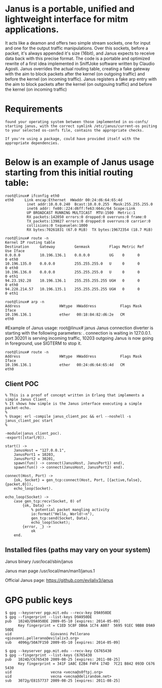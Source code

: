 # Janus is a portable, unified and lightweight interface for mitm applications.

It acts like a deamon and offers two simple stream sockets, one for input and one for the output traffic manipulations.
Over this sockets, before a packet, it's always appended it's size (16bit), and Janus expects to receive data back with this precise format.
The code is a portable and optimized rewrite of a first idea implemented in SniffJoke software written by Claudio Agosti.
Janus overrides the actual routing table, creating a fake gateway with the aim to block packets after the kernel (on outgoing traffic) and before the kernel (on incoming traffic).
Janus registers a fake arp entry with the aim to block packets after the kernel (on outgouing traffic) and before the kernel (on incoming traffic)


# Requirements

    found your operating system between those implemented in os-confs/
    starting janus, with the correct symlink /etc/janus/current-os poiting to your selected os-confs file, contains the appropriate checks.

    If you're using a package, could have provided itself with the appropriate dependencies.

# Below is an example of Janus usage starting from this initial routing table:

    root@linux# ifconfig eth0
    eth0     Link encap:Ethernet  HWaddr 00:24:d6:64:65:4d
              inet addr:10.0.0.240  Bcast:10.0.0.255  Mask:255.255.255.0
              inet6 addr: fe80::224:d6ff:fe63:664c/64 Scope:Link
              UP BROADCAST RUNNING MULTICAST  MTU:1500  Metric:1
              RX packets:142050 errors:0 dropped:0 overruns:0 frame:0
              TX packets:139827 errors:0 dropped:0 overruns:0 carrier:0
              collisions:0 txqueuelen:1000
              RX bytes:70261831 (67.0 MiB)  TX bytes:19672354 (18.7 MiB)

    root@linux# route -n
    Kernel IP routing table
    Destination     Gateway         Genmask         Flags Metric Ref    Use Iface
    0.0.0.0         10.196.136.1    0.0.0.0         UG    0      0        0 eth0
    10.196.135.0    0.0.0.0         255.255.255.0   U     0      0        0 eth0
    10.196.136.0    0.0.0.0         255.255.255.0   U     0      0        0 eth1
    94.23.192.28    10.196.136.1    255.255.255.255 UGH   0      0        0 eth0
    94.228.214.57   10.196.135.1    255.255.255.255 UGH   0      0        0 eth1

    root@linux# arp -n
    Address                  HWtype  HWaddress           Flags Mask         Iface
    10.196.136.1             ether   00:18:84:82:d6:2e   CM                 eth0


#Example of Janus usage:
    root@linux# janus
    Janus connection diverter is starting with the following parameters:
    . connection is waiting in 127.0.0.1. port 30201 is serving incoming traffic, 10203 outgoing
    Janus is now going in foreground, use SIGTERM to stop it.

    root@linux# route -n
    Address                  HWtype  HWaddress           Flags Mask          Iface
    10.196.136.1             ether   00:24:d6:64:65:4d   CM                  eth0


## Client POC

    % This is a proof of concept written in Erlang that implements a simple Janus Client.
    % It shows how simple is the Janus interface executing a simple packet-echo.
    %
    % Usage: erl -compile janus_client_poc && erl --noshell -s janus_client_poc start
    %

    -module(janus_client_poc).
    -export([start/0]).

    start() ->
        JanusHost = "127.0.0.1",
        JanusPort1 = 10203,
        JanusPort2 = 30201,
        spawn(fun() -> connect(JanusHost, JanusPort1) end),
        spawn(fun() -> connect(JanusHost, JanusPort2) end).

    connect(Host, Port) ->
        {ok, Socket} = gen_tcp:connect(Host, Port, [{active,false}, {packet,0}]),
        echo_loop(Socket).

    echo_loop(Socket) ->
        case gen_tcp:recv(Socket, 0) of
            {ok, Data} ->
                % potential packet mangling activity
                io:format("Hello, World!~n"),
                gen_tcp:send(Socket, Data),
                echo_loop(Socket);
            {error, _} ->
                ok
        end.

## Installed files (paths may vary on your system)

Janus binary /usr/local/sbin/janus

Janus man page /usr/local/man/man1/janus.1

Official Janus page:
    https://github.com/evilaliv3/janus

# GPG public keys

    $ gpg --keyserver pgp.mit.edu --recv-key D9A950DE
    $ gpg --fingerprint --list-keys D9A950DE
    pub   1024D/D9A950DE 2009-05-10 [expires: 2014-05-09]
          Key fingerprint = C1ED 5C8F DB6A 1C74 A807  5695 91EC 9BB8 D9A9 50DE
    uid                  Giovanni Pellerano <giovanni.pellerano@evilaliv3.org>
    sub   4096g/50A7F150 2009-05-10 [expires: 2014-05-09]

    $ gpg --keyserver pgp.mit.edu --recv-key C6765430
    $ gpg --fingerprint --list-keys C6765430
    pub   1024D/C6765430 2009-08-25 [expires: 2011-08-25]
          Key fingerprint = 341F 1A8C E2B4 F4F4 174D  7C21 B842 093D C676 5430
    uid                  vecna <vecna@s0ftpj.org>
    uid                  vecna <vecna@delirandom.net>
    sub   3072g/E8157737 2009-08-25 [expires: 2011-08-25]
